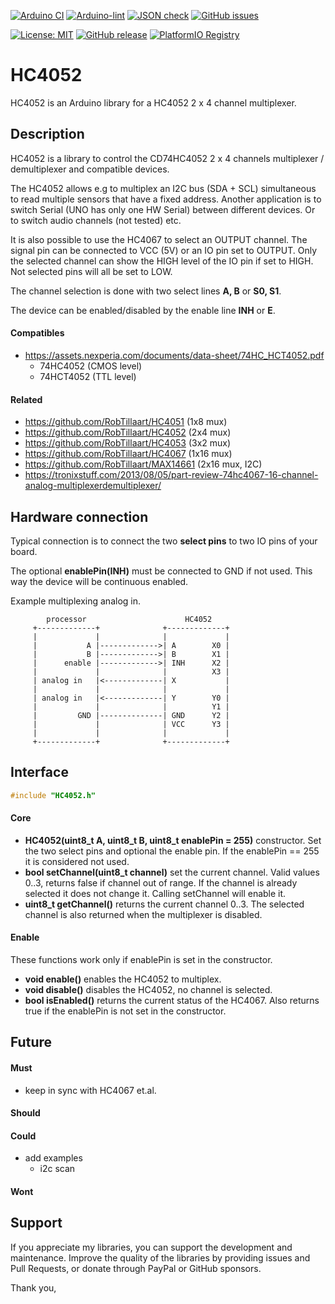 
[![Arduino CI](https://github.com/RobTillaart/HC4052/workflows/Arduino%20CI/badge.svg)](https://github.com/marketplace/actions/arduino_ci)
[![Arduino-lint](https://github.com/RobTillaart/HC4052/actions/workflows/arduino-lint.yml/badge.svg)](https://github.com/RobTillaart/HC4052/actions/workflows/arduino-lint.yml)
[![JSON check](https://github.com/RobTillaart/HC4052/actions/workflows/jsoncheck.yml/badge.svg)](https://github.com/RobTillaart/HC4052/actions/workflows/jsoncheck.yml)
[![GitHub issues](https://img.shields.io/github/issues/RobTillaart/HC4052.svg)](https://github.com/RobTillaart/HC4052/issues)

[![License: MIT](https://img.shields.io/badge/license-MIT-green.svg)](https://github.com/RobTillaart/HC4052/blob/master/LICENSE)
[![GitHub release](https://img.shields.io/github/release/RobTillaart/HC4052.svg?maxAge=3600)](https://github.com/RobTillaart/HC4052/releases)
[![PlatformIO Registry](https://badges.registry.platformio.org/packages/robtillaart/library/HC4052.svg)](https://registry.platformio.org/libraries/robtillaart/HC4052)


# HC4052

HC4052 is an Arduino library for a HC4052 2 x 4 channel multiplexer.


## Description

HC4052 is a library to control the CD74HC4052 2 x 4 channels
multiplexer / demultiplexer and compatible devices.

The HC4052 allows e.g to multiplex an I2C bus (SDA + SCL) simultaneous to read multiple
sensors that have a fixed address. 
Another application is to switch Serial (UNO has only one HW Serial) between different
devices.
Or to switch audio channels (not tested) etc.

It is also possible to use the HC4067 to select an OUTPUT channel.
The signal pin can be connected to VCC (5V) or an IO pin set to OUTPUT.
Only the selected channel can show the HIGH level of the IO pin if set to HIGH.
Not selected pins will all be set to LOW.

The channel selection is done with two select lines **A, B** or **S0, S1**.

The device can be enabled/disabled by the enable line **INH** or **E**.


#### Compatibles

- https://assets.nexperia.com/documents/data-sheet/74HC_HCT4052.pdf
  - 74HC4052 (CMOS level)
  - 74HCT4052 (TTL level)


#### Related

- https://github.com/RobTillaart/HC4051  (1x8 mux)
- https://github.com/RobTillaart/HC4052  (2x4 mux)
- https://github.com/RobTillaart/HC4053  (3x2 mux)
- https://github.com/RobTillaart/HC4067  (1x16 mux)
- https://github.com/RobTillaart/MAX14661 (2x16 mux, I2C)
- https://tronixstuff.com/2013/08/05/part-review-74hc4067-16-channel-analog-multiplexerdemultiplexer/


## Hardware connection

Typical connection is to connect the two **select pins** to two IO pins of your board.

The optional **enablePin(INH)** must be connected to GND if not used.
This way the device will be continuous enabled.

Example multiplexing analog in.

```
        processor                      HC4052
     +-------------+              +-------------+
     |             |              |             |
     |           A |------------->| A        X0 |
     |           B |------------->| B        X1 |
     |      enable |------------->| INH      X2 |
     |             |              |          X3 |
     | analog in   |<-------------| X           |
     |             |              |             |
     | analog in   |<-------------| Y        Y0 |
     |             |              |          Y1 |
     |         GND |--------------| GND      Y2 |
     |             |              | VCC      Y3 |
     |             |              |             |
     +-------------+              +-------------+
```


## Interface

```cpp
#include "HC4052.h"
```

#### Core

- **HC4052(uint8_t A, uint8_t B, uint8_t enablePin = 255)** constructor.
Set the two select pins and optional the enable pin.
If the enablePin == 255 it is considered not used.
- **bool setChannel(uint8_t channel)** set the current channel.
Valid values 0..3, returns false if channel out of range.
If the channel is already selected it does not change it.
Calling setChannel will enable it.
- **uint8_t getChannel()** returns the current channel 0..3.
The selected channel is also returned when the multiplexer is disabled.


#### Enable

These functions work only if enablePin is set in the constructor.

- **void enable()** enables the HC4052 to multiplex.
- **void disable()** disables the HC4052, no channel is selected.
- **bool isEnabled()** returns the current status of the HC4067.
Also returns true if the enablePin is not set in the constructor.


## Future

#### Must

- keep in sync with HC4067 et.al.

#### Should

#### Could

- add examples
  - i2c scan

#### Wont


## Support

If you appreciate my libraries, you can support the development and maintenance.
Improve the quality of the libraries by providing issues and Pull Requests, or
donate through PayPal or GitHub sponsors.

Thank you,

